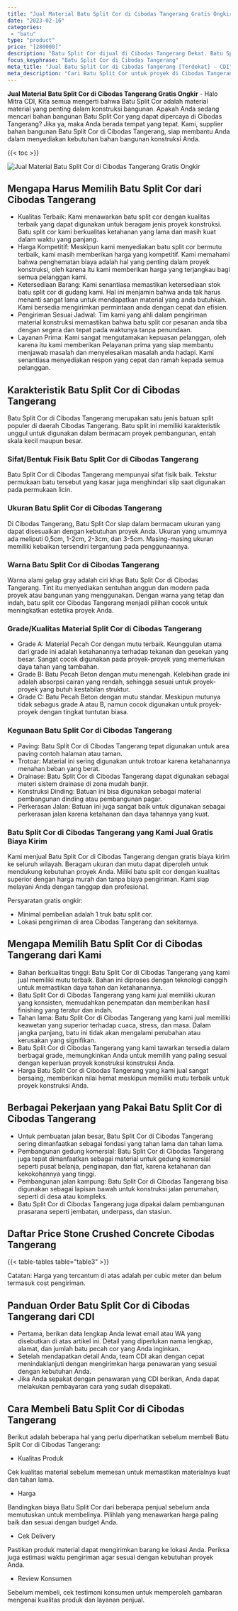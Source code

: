 ```yaml
---
title: "Jual Material Batu Split Cor di Cibodas Tangerang Gratis Ongkir"
date: "2023-02-16"
categories:
 - "batu"
type: "product"
price: "[280000]"
description: "Batu Split Cor dijual di Cibodas Tangerang Dekat. Batu Split Cor ini sering digunakan dalam proyek konstruksi sebagai material cor beton yang terpilih dan awet. Kontak kami untuk mendapatkan informasi lebih lanjut."
focus_keyphrase: "Batu Split Cor di Cibodas Tangerang"
meta_title: "Jual Batu Split Cor di Cibodas Tangerang [Terdekat] - CDI"
meta_description: "Cari Batu Split Cor untuk proyek di Cibodas Tangerang? Kami menawarkan Batu Split Cor berkualitas untuk campuran beton. Segera dapatkan penawaran terbaik."
---
```


**Jual Material Batu Split Cor di Cibodas Tangerang Gratis Ongkir** - Halo Mitra CDI, Kita semua mengerti bahwa Batu Split Cor adalah material material yang penting dalam konstruksi bangunan. Apakah Anda sedang mencari bahan bangunan Batu Split Cor yang dapat dipercaya di Cibodas Tangerang? Jika ya, maka Anda berada tempat yang tepat. Kami, supplier bahan bangunan Batu Split Cor di Cibodas Tangerang, siap membantu Anda dalam menyediakan kebutuhan bahan bangunan konstruksi Anda.

{{< toc >}}

![Jual Material Batu Split Cor di Cibodas Tangerang Gratis Ongkir](/images/batu/batu-split-13.jpg)

## Mengapa Harus Memilih Batu Split Cor dari Cibodas Tangerang

*   Kualitas Terbaik: Kami menawarkan batu split cor dengan kualitas terbaik yang dapat digunakan untuk beragam jenis proyek konstruksi. Batu split cor kami berkualitas ketahanan yang lama dan masih kuat dalam waktu yang panjang.
*   Harga Kompetitif: Meskipun kami menyediakan batu split cor bermutu terbaik, kami masih memberikan harga yang kompetitif. Kami memahami bahwa penghematan biaya adalah hal yang penting dalam proyek konstruksi, oleh karena itu kami memberikan harga yang terjangkau bagi semua pelanggan kami.
*   Ketersediaan Barang: Kami senantiasa memastikan ketersediaan stok batu split cor di gudang kami. Hal ini menjamin bahwa anda tak harus menanti sangat lama untuk mendapatkan material yang anda butuhkan. Kami bersedia mengirimkan permintaan anda dengan cepat dan efisien.
*   Pengiriman Sesuai Jadwal: Tim kami yang ahli dalam pengiriman material konstruksi memastikan bahwa batu split cor pesanan anda tiba dengan segera dan tepat pada waktunya tanpa penundaan.
*   Layanan Prima: Kami sangat mengutamakan kepuasan pelanggan, oleh karena itu kami memberikan Pelayanan prima yang siap membantu menjawab masalah dan menyelesaikan masalah anda hadapi. Kami senantiasa menyediakan respon yang cepat dan ramah kepada semua pelanggan.

## Karakteristik Batu Split Cor di Cibodas Tangerang

Batu Split Cor di Cibodas Tangerang merupakan satu jenis batuan split populer di daerah Cibodas Tangerang. Batu split ini memiliki karakteristik unggul untuk digunakan dalam bermacam proyek pembangunan, entah skala kecil maupun besar.

### Sifat/Bentuk Fisik Batu Split Cor di Cibodas Tangerang

Batu Split Cor di Cibodas Tangerang mempunyai sifat fisik baik. Tekstur permukaan batu tersebut yang kasar juga menghindari slip saat digunakan pada permukaan licin.

### Ukuran Batu Split Cor di Cibodas Tangerang

Di Cibodas Tangerang, Batu Split Cor siap dalam bermacam ukuran yang dapat disesuaikan dengan kebutuhan proyek Anda. Ukuran yang umumnya ada meliputi 0,5cm, 1-2cm, 2-3cm, dan 3-5cm. Masing-masing ukuran memiliki kebaikan tersendiri tergantung pada penggunaannya.

### Warna Batu Split Cor di Cibodas Tangerang

Warna alami gelap gray adalah ciri khas Batu Split Cor di Cibodas Tangerang. Tint itu menyediakan sentuhan anggun dan modern pada proyek atau bangunan yang menggunakan. Dengan warna yang tetap dan indah, batu split cor Cibodas Tangerang menjadi pilihan cocok untuk meningkatkan estetika proyek Anda.

### Grade/Kualitas Material Split Cor di Cibodas Tangerang

*   Grade A: Material Pecah Cor dengan mutu terbaik. Keunggulan utama dari grade ini adalah ketahanannya terhadap tekanan dan gesekan yang besar. Sangat cocok digunakan pada proyek-proyek yang memerlukan daya tahan yang tambahan.
*   Grade B: Batu Pecah Beton dengan mutu menengah. Kelebihan grade ini adalah absorpsi cairan yang rendah, sehingga sesuai untuk proyek-proyek yang butuh kestabilan struktur.
*   Grade C: Batu Pecah Beton dengan mutu standar. Meskipun mutunya tidak sebagus grade A atau B, namun cocok digunakan untuk proyek-proyek dengan tingkat tuntutan biasa.

### Kegunaan Batu Split Cor di Cibodas Tangerang

*   Paving: Batu Split Cor di Cibodas Tangerang tepat digunakan untuk area paving contoh halaman atau taman.
*   Trotoar: Material ini sering digunakan untuk trotoar karena ketahanannya menahan beban yang berat.
*   Drainase: Batu Split Cor di Cibodas Tangerang dapat digunakan sebagai materi sistem drainase di zona mudah banjir.
*   Konstruksi Dinding: Batuan ini bisa digunakan sebagai material pembangunan dinding atau pembangunan pagar.
*   Perkerasan Jalan: Batuan ini juga sangat baik untuk digunakan sebagai perkerasan jalan karena ketahanan dan daya tahannya yang kuat.

### Batu Split Cor di Cibodas Tangerang yang Kami Jual Gratis Biaya Kirim

Kami menjual Batu Split Cor di Cibodas Tangerang dengan gratis biaya kirim ke seluruh wilayah. Beragam ukuran dan mutu dapat diperoleh untuk mendukung kebutuhan proyek Anda. Miliki batu split cor dengan kualitas superior dengan harga murah dan tanpa biaya pengiriman. Kami siap melayani Anda dengan tanggap dan profesional.

Persyaratan gratis ongkir:

*   Minimal pembelian adalah 1 truk batu split cor.
*   Lokasi pengiriman di area Cibodas Tangerang dan sekitarnya.

## Mengapa Memilih Batu Split Cor di Cibodas Tangerang dari Kami

*   Bahan berkualitas tinggi: Batu Split Cor di Cibodas Tangerang yang kami jual memiliki mutu terbaik. Bahan ini diproses dengan teknologi canggih untuk memastikan daya tahan dan ketahanannya.
*   Batu Split Cor di Cibodas Tangerang yang kami jual memiliki ukuran yang konsisten, memudahkan penempatan dan memberikan hasil finishing yang teratur dan indah.
*   Tahan lama: Batu Split Cor di Cibodas Tangerang yang kami jual memiliki keawetan yang superior terhadap cuaca, stress, dan masa. Dalam jangka panjang, batu ini tidak akan mengalami perubahan atau kerusakan yang signifikan.
*   Batu Split Cor di Cibodas Tangerang yang kami tawarkan tersedia dalam berbagai grade, memungkinkan Anda untuk memilih yang paling sesuai dengan keperluan proyek konstruksi konstruksi Anda.
*   Harga Batu Split Cor di Cibodas Tangerang yang kami jual sangat bersaing, memberikan nilai hemat meskipun memiliki mutu terbaik untuk proyek konstruksi Anda.

## Berbagai Pekerjaan yang Pakai Batu Split Cor di Cibodas Tangerang

*   Untuk pembuatan jalan besar, Batu Split Cor di Cibodas Tangerang sering dimanfaatkan sebagai fondasi yang tahan lama dan tahan lama.
*   Pembangunan gedung komersial: Batu Split Cor di Cibodas Tangerang juga tepat dimanfaatkan sebagai material untuk gedung komersial seperti pusat belanja, penginapan, dan flat, karena ketahanan dan kekokohannya yang tinggi.
*   Pembangunan jalan kampung: Batu Split Cor di Cibodas Tangerang bisa digunakan sebagai lapisan bawah untuk konstruksi jalan perumahan, seperti di desa atau kompleks.
*   Batu Split Cor di Cibodas Tangerang juga dipakai dalam pembangunan prasarana seperti jembatan, underpass, dan stasiun.

## Daftar Price Stone Crushed Concrete Cibodas Tangerang

{{< table-tables table="table3" >}}

Catatan: Harga yang tercantum di atas adalah per cubic meter dan belum termasuk cost pengiriman.

## Panduan Order Batu Split Cor di Cibodas Tangerang dari CDI

*   Pertama, berikan data lengkap Anda lewat email atau WA yang disebutkan di atas artikel ini. Detail yang diperlukan nama lengkap, alamat, dan jumlah batu pecah cor yang Anda inginkan.
*   Setelah mendapatkan detail Anda, team CDI akan dengan cepat menindaklanjuti dengan mengirimkan harga penawaran yang sesuai dengan kebutuhan Anda.
*   Jika Anda sepakat dengan penawaran yang CDI berikan, Anda dapat melakukan pembayaran cara yang sudah disepakati.

## Cara Membeli Batu Split Cor di Cibodas Tangerang

Berikut adalah beberapa hal yang perlu diperhatikan sebelum membeli Batu Split Cor di Cibodas Tangerang:

*   Kualitas Produk

Cek kualitas material sebelum memesan untuk memastikan materialnya kuat dan tahan lama.
*   Harga

Bandingkan biaya Batu Split Cor dari beberapa penjual sebelum anda memutuskan untuk membelinya. Pilihlah yang menawarkan harga paling baik dan sesuai dengan budget Anda.
*   Cek Delivery

Pastikan produk material dapat mengirimkan barang ke lokasi Anda. Periksa juga estimasi waktu pengiriman agar sesuai dengan kebutuhan proyek Anda.
*   Review Konsumen

Sebelum membeli, cek testimoni konsumen untuk memperoleh gambaran mengenai kualitas produk dan layanan penjual.